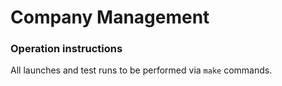 # Company Management

### Operation instructions

All launches and test runs to be performed via `make` commands.
